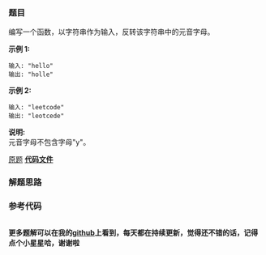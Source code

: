 ### 题目
编写一个函数，以字符串作为输入，反转该字符串中的元音字母。

**示例 1:**

    
    
    输入: "hello"
    输出: "holle"
    

**示例 2:**

    
    
    输入: "leetcode"
    输出: "leotcede"

**说明:**  
元音字母不包含字母"y"。

[原题](https://leetcode-cn.com/problems/reverse-vowels-of-a-string/)    **[代码文件]()**


### 解题思路




### 参考代码

```go


```




**更多题解可以在我的[github](https://github.com/LZH139/leetcode_Go)上看到，每天都在持续更新，觉得还不错的话，记得点个小星星哈，谢谢啦**
